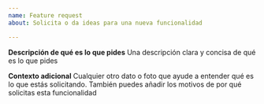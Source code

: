 ```yaml
---
name: Feature request
about: Solicita o da ideas para una nueva funcionalidad

---
```


**Descripción de qué es lo que pides**
Una descripción clara y concisa de qué es lo que pides

**Contexto adicional**
Cualquier otro dato o foto que ayude a entender qué es lo que estás solicitando. También puedes añadir los motivos de por qué solicitas esta funcionalidad
